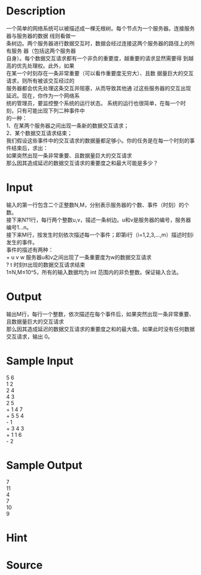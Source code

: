 
# Description

<div class="content"><div>一个简单的网络系统可以被描述成一棵无根树。每个节点为一个服务器。连接服务器与服务器的数据 线则看做一</div>
<div>条树边。两个服务器进行数据交互时，数据会经过连接这两个服务器的路径上的所有服务 器（包括这两个服务器</div>
<div>自身）。每个数据交互请求都有一个非负的重要度，越重要的请求显然需要得 到越高的优先处理权。此外，如果</div>
<div>在某一个时刻存在一条非常重要（可以看作重要度无穷大）、且数 据量巨大的交互请求，则所有被该交互经过的</div>
<div>服务器都会优先处理这条交互并阻塞，从而导致其他通 过这些服务器的交互出现延迟。现在，你作为一个网络系</div>
<div>统的管理员，要监控整个系统的运行状态。 系统的运行也很简单，在每一个时刻，只有可能出现下列二种事件中</div>
<div>的一种：</div>
<div>1、在某两个服务器之间出现一条新的数据交互请求；</div>
<div>2、某个数据交互请求结束；</div>
<div>我们假设这些事件中的交互请求的数据量都足够小。你的任务是在每一个时刻的事件结束后，求出：</div>
<div>如果突然出现一条非常重要、且数据量巨大的交互请求</div>
<div>那么因其造成延迟的数据交互请求的重要度之和最大可能是多少？</div>
<div></div></div>

# Input

<div class="content"><div>输入的第一行包含二个正整数N,M，分别表示服务器的个数、事件（时刻）的个数。</div>
<div>接下来N?1行，每行两个整数u,v，描述一条树边。u和v是服务器的编号，服务器编号1…n。</div>
<div>接下来M行，按发生时刻依次描述每一个事件；即第i行（i=1,2,3,…,m）描述时刻i发生的事件。</div>
<div>事件的描述有两种：</div>
<div>+ u v w 服务器u和v之间出现了一条重要度为w的数据交互请求</div>
<div>? t 时刻tt出现的数据交互请求结束</div>
<div>1≤N,M≤10^5，所有的输入数据均为 int 范围内的非负整数。保证输入合法。</div>
<div></div></div>

# Output

<div class="content"><div>输出M行，每行一个整数，依次描述在每个事件后，如果突然出现一条非常重要、且数据量巨大的交互请求</div>
<div>那么因其造成延迟的数据交互请求的重要度之和的最大值。如果此时没有任何数据交互请求，输出 0。</div>
<div></div></div>

# Sample Input

<div class="content"><span class="sampledata">5 6<br/>
1 2<br/>
2 4<br/>
4 3<br/>
2 5<br/>
+ 1 4 7<br/>
+ 5 5 4<br/>
- 1<br/>
+ 3 4 3<br/>
+ 1 1 6<br/>
- 2</span></div>

# Sample Output

<div class="content"><span class="sampledata">7<br/>
11<br/>
4<br/>
7<br/>
10<br/>
9</span></div>

# Hint

<div class="content"><p></p></div>

# Source

<div class="content"><p><a href="problemset.php?search="></a></p></div>

